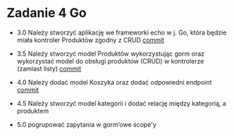 # Zadanie 4 Go

- 3.0 Należy stworzyć aplikację we frameworki echo w j. Go, która będzie miała kontroler Produktów zgodny z CRUD [commit](https://github.com/In1th/ebiznes2324/commit/51e96cf97fd2f5a5ad7b51cb12035ab9b377dafc)

- 3.5 Należy stworzyć model Produktów wykorzystując gorm oraz wykorzystać model do obsługi produktów (CRUD) w kontrolerze (zamiast listy) [commit](https://github.com/In1th/ebiznes2324/commit/51e96cf97fd2f5a5ad7b51cb12035ab9b377dafc)

- 4.0 Należy dodać model Koszyka oraz dodać odpowiedni endpoint [commit](https://github.com/In1th/ebiznes2324/commit/51e96cf97fd2f5a5ad7b51cb12035ab9b377dafc)

- 4.5 Należy stworzyć model kategorii i dodać relację między kategorią, a produktem

- 5.0 pogrupować zapytania w gorm’owe scope'y